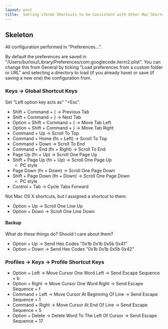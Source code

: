 ```yaml
---
layout: post
title:  Setting iTerm2 Shortcuts to be Consistent with Other Mac Shortcuts
---
```

Skeleton
--------

All configuration performed in "Preferences...".

By default the preferences are saved in
"/Users/burloiu/Library/Preferences/com.googlecode.iterm2.plist". You can change this from General by ticking "Load preferences from a custom folder or URL" and selecting a directory to load (if you already have) or save (if saving a new one) the configuration from.

### Keys -> Global Shortcut Keys

Set "Left option key acts as" "+Esc".

* Shift + Command + { -> Previous Tab
* Shift + Command + } -> Next Tab
* Option + Shift + Command + { -> Move Tab Left
* Option + Shift + Command + } -> Move Tab Right
* Command + Up -> Scroll To Top
* Command + Home (fn + Left) -> Scroll To Top
* Command + Down -> Scroll To End
* Command + End (fn + Right) -> Scroll To End
* Page Up (fn + Up) -> Scroll One Page Up
* Shift + Page Up (fn + Up) -> Scroll One Page Up
    - PC style
* Page Down (fn + Down) -> Scroll One Page Down
* Shift + Page Down (fn + Down) -> Scroll One Page Down
    - PC style
* Control + Tab -> Cycle Tabs Forward

Not Mac OS X shortcuts, but I assigned a shortcut to them:

* Option + Up -> Scroll One Line Up
* Option + Down -> Scroll One Line Down

#### Backup

What do these things do? Should I care about them?

* Option + Up -> Send Hex Codes "0x1b 0x1b 0x5b 0x41"
* Option + Down -> Send Hex Codes "0x1b 0x1b 0x5b 0x42"

### Profiles -> Keys -> Profile Shortcut Keys

* Option + Left -> Move Cursor One Word Left -> Send Escape Sequence + b
* Option + Right -> Move Cursor One Word Right -> Send Escape Sequence + f
* Command + Left -> Move Cursor At Beginning Of Line -> Send Escape Sequence + 1
* Command + Right -> Move Cursor At End Of Line -> Send Escape Sequence + 5
* Option + Delete -> Delete Word To The Left Of Cursor -> Send Escape Sequence + 17

